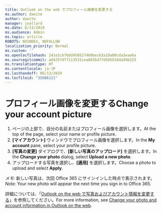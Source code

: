 ```yaml
---
title: Outlook on the web でプロフィール画像を変更する
ms.author: daeite
author: daeite
manager: joallard
ms.date: 6/13/2019
ms.audience: Admin
ms.topic: article
ROBOTS: NOINDEX, NOFOLLOW
localization_priority: Normal
ms.custom: ''
ms.openlocfilehash: 241e2cb76dd450527460becb3a18a00cda3eae6a
ms.sourcegitcommit: ad4257df7113531cea883b477d505918da99b325
ms.translationtype: HT
ms.contentlocale: ja-JP
ms.lasthandoff: 06/13/2019
ms.locfileid: "35086121"
---
```

# <a name="change-your-profile-picture"></a><span data-ttu-id="c3c8b-102">プロフィール画像を変更する</span><span class="sxs-lookup"><span data-stu-id="c3c8b-102">Change your account picture</span></span>

1. <span data-ttu-id="c3c8b-103">ページの上部で、自分の名前またはプロフィール画像を選択します。</span><span class="sxs-lookup"><span data-stu-id="c3c8b-103">At the top of the page, select your name or profile picture.</span></span>
1. <span data-ttu-id="c3c8b-104">**[マイアカウント]** ウィンドウでプロフィール画像を選択します。</span><span class="sxs-lookup"><span data-stu-id="c3c8b-104">In the **My account** pane, select your profile picture.</span></span>
1. <span data-ttu-id="c3c8b-105">**[写真の変更]** ダイアログで、**[新しい写真のアップロード]** を選択します。</span><span class="sxs-lookup"><span data-stu-id="c3c8b-105">In the **Change your photo** dialog, select **Upload a new photo**.</span></span>
1. <span data-ttu-id="c3c8b-106">アップロードする写真を選択し、**[適用]** を選択します。</span><span class="sxs-lookup"><span data-stu-id="c3c8b-106">Choose a photo to upload and select **Apply**.</span></span>

<span data-ttu-id="c3c8b-107">*メモ:* 新しい写真は、次回 Office 365 にサインインした時点で表示されます。</span><span class="sxs-lookup"><span data-stu-id="c3c8b-107">*Note:* Your new photo will appear the next time you sign in to Office 365.</span></span>

<span data-ttu-id="c3c8b-108">詳細については、「[Outlook on the web で写真およびアカウント情報を変更する](https://support.office.com/article/b2dbb289-851d-4bed-93c3-3e136f5659ec)」を参照してください。</span><span class="sxs-lookup"><span data-stu-id="c3c8b-108">For more information, see [Change your photo and account information in Outlook on the web](https://support.office.com/article/b2dbb289-851d-4bed-93c3-3e136f5659ec).</span></span>